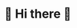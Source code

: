 # 🌟 Hi there 👋
<!--
I am a 🧑 second year 🎓 computer science student with a focus on 🤖 ML, ⚙️ algorithms, and 🌀 deep learning.  
I primarily use 🐍 Python, but I am also exploring other technologies and tools.

## Programming Proficiency:
- Languages: 🐍 Python, 📜 Latex
- Libraries: 🔥 PyTorch, 🤓 Fastai, 📈 NumPy, 🐼 Pandas, 📊 Matplotlib

## More socials:
- Website: https://galaxuniv.github.io
- Twitter: [@afterhoursbilly](https://twitter.com/afterhoursbilly)
- Kaggle: [duckqq](https://www.kaggle.com/galaxqq)
- Email: 📧 afterhoursbilly@gmail.com
-->
<!--
I am a second year computer science student, with a focus on ML, Algortyhms and deeplearning.  
I mainly used Python, but I'm also exploring other technologies and tools

#### Programming Proficiency:
- Languages: Python, Latex
- Libraries: PyTorch, Fastai, NumPy, Pandas, Matplotlib

#### More socials:
- Website: https://galaxuniv.github.io
- Twitter: [@afterhoursbilly](https://twitter.com/afterhoursbilly)
- Kaggle: [qq](https://www.kaggle.com/galaxqq)
- Emial: afterhoursbilly@gmail.com
-->
<!--
**GalaxUniv/GalaxUniv** is a ✨ _special_ ✨ repository because its `README.md` (this file) appears on your GitHub profile.

Here are some ideas to get you started:

- 🔭 I’m currently working on ...
- 🌱 I’m currently learning ...
- 👯 I’m looking to collaborate on ...
- 🤔 I’m looking for help with ...
- 💬 Ask me about ...
- 📫 How to reach me: ...
- 😄 Pronouns: ...
- ⚡ Fun fact: ...
-->
